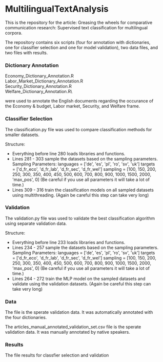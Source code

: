 # MultilingualTextAnalysis

This is the repository for the article:
Greasing the wheels for comparative communication research: Supervised text classification for multilingual corpora.


The repository contains six scripts (four for annotation with dictionaries, one for classifier selection and one for model validation), two data files, and two files with results.


### Dictionary Annotation

Economy_Dictionary_Annotation.R\
Labor_Market_Dictionary_Annotation.R\
Security_Dictionary_Annotation.R\
Welfare_Dictionary_Annotation.R\

were used to annotate the English documents regarding the occurance of the Economy & budget, Labor market, Security, and Welfare frame. 


### Classifier Selection
The classification.py file was used to compare classification methods for smaller datasets.

Structure:
- Everything before line 280 loads libraries and functions.
- Lines 281 - 303 sample the datasets based on the sampling parameters. 
Sampling Parameters:
languages = ['de', 'es', 'pl', 'ro', 'sv', 'uk']
targets = ['d_fr_eco', 'd_fr_lab', 'd_fr_sec', 'd_fr_wel']
sampling = [100, 150, 200, 250, 300, 350,
            400, 450, 500, 600, 700, 800, 900, 1000, 1500, 2000, 'max_pos', 0]
(Be careful if you use all parameters it will take a lot of time.)
- Lines 309 - 316 train the classification models on all sampled datasets using multithreading.
(Again be careful this step can take very long)

### Validation
The validation.py file was used to validate the best classification algorithm using separate validation data.

Structure:
- Everything before line 233 loads libraries and functions.
- Lines 234 - 257 sample the datasets based on the sampling parameters. 
Sampling Parameters:
languages = ['de', 'es', 'pl', 'ro', 'sv', 'uk']
targets = ['d_fr_eco', 'd_fr_lab', 'd_fr_sec', 'd_fr_wel']
sampling = [100, 150, 200, 250, 300, 350,
            400, 450, 500, 600, 700, 800, 900, 1000, 1500, 2000, 'max_pos', 0]
(Be careful if you use all parameters it will take a lot of time.)
- Lines 264 - 272 train the MLP model on the sampled datasets and validate using the validation datasets.
(Again be careful this step can take very long)

### Data

The file is the sperate validation data. It was automatically annotated with the four dictionaries.

The articles_manual_annotated_validation_set.csv file is the sperate validation data. It was manually annotated by native speakers.

### Results

The file results for classfier selection and validation




